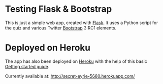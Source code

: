 # Testing Flask & Bootstrap

This is just a simple web app, created with [Flask](http://flask.pocoo.org). It uses a Python script for the quiz and various Twitter [Bootstrap](http://getbootstrap.com) 3 RC1 elements. 

# Deployed on Heroku

The app has also been deployed on [Heroku](http://www.heroku.com) with the help of this basic [Getting started guide](https://devcenter.heroku.com/articles/python).

Currently available at: http://secret-eyrie-5680.herokuapp.com/